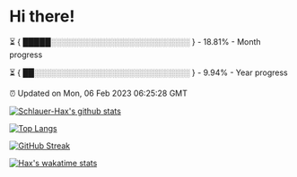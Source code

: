 # Hi there!

⏳ { █████░░░░░░░░░░░░░░░░░░░░░░░░░ } - 18.81% - Month progress

⏳ { ██░░░░░░░░░░░░░░░░░░░░░░░░░░░░ } - 9.94% - Year progress

⏰ Updated on Mon, 06 Feb 2023 06:25:28 GMT


[![Schlauer-Hax's github stats](https://github-readme-stats.vercel.app/api?username=Schlauer-Hax&show_icons=true&theme=dark&count_private=true)](https://github.com/Schlauer-Hax)


[![Top Langs](https://github-readme-stats.vercel.app/api/top-langs/?username=Schlauer-Hax&layout=compact&theme=dark)](https://github.com/Schlauer-Hax?tab=repositories)

[![GitHub Streak](https://streak-stats.demolab.com?user=Schlauer-Hax&theme=dark)](https://git.io/streak-stats)

[![Hax's wakatime stats](https://github-readme-stats.vercel.app/api/wakatime?username=Hax&theme=dark)](https://wakatime.com/@Hax)

